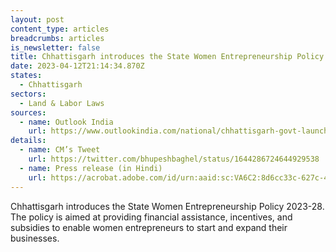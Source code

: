 ```yaml
---
layout: post
content_type: articles
breadcrumbs: articles
is_newsletter: false
title: Chhattisgarh introduces the State Women Entrepreneurship Policy 2023-28
date: 2023-04-12T21:14:34.870Z
states:
  - Chhattisgarh
sectors:
  - Land & Labor Laws
sources:
  - name: Outlook India
    url: https://www.outlookindia.com/national/chhattisgarh-govt-launches-policy-to-provide-financial-aid-incentives-to-women-run-businesses-start-ups-news-276724
details:
  - name: CM’s Tweet
    url: https://twitter.com/bhupeshbaghel/status/1644286724644929538
  - name: Press release (in Hindi)
    url: https://acrobat.adobe.com/id/urn:aaid:sc:VA6C2:8d6cc33c-627c-4680-94fd-ae6e537db6aa
---
```

Chhattisgarh introduces the State Women Entrepreneurship Policy 2023-28. The policy is aimed at providing financial assistance, incentives, and subsidies to enable women entrepreneurs to start and expand their businesses.
